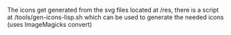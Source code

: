 The icons get generated from the svg files located at /res, there is a
script at /tools/gen-icons-lisp.sh which can be used to generate
the needed icons (uses ImageMagicks convert)
